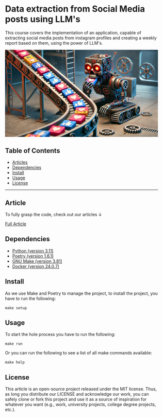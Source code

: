 # Data extraction from Social Media posts using LLM's

This course covers the implementation of an application, capable of extracting social media posts from instagram profiles 
and creating a weekly report based on them, using the power of LLM's.

![Thumbnail Image](./media/article_cover.jpg)

## Table of Contents

- [Articles](#article)
- [Dependencies](#dependencies)
- [Install](#install)
- [Usage](#usage)
- [License](#license)


------

## Article

To fully grasp the code, check out our articles ↓

[Full Article](https://medium.com/p/6ebe0e2cdeb1/edit)

## Dependencies

- [Python (version 3.11)](https://www.python.org/downloads/)
- [Poetry (version 1.6.1)](https://python-poetry.org/)
- [GNU Make (version 3.81)](https://www.gnu.org/software/make/)
- [Docker (version 24.0.7)](https://www.docker.com/)

## Install

As we use Make and Poetry to manage the project, to install the project, you have to run the following:
```shell
make setup
```


## Usage

To start the hole process you have to run the following: 

```shell
make run
```

Or you can run the following to see a list of all make commands available:
```shell
make help
```

## License

This article is an open-source project released under the MIT license. Thus, as long you distribute our LICENSE and acknowledge our work, you can safely clone or fork this project and use it as a source of inspiration for whatever you want (e.g., work, university projects, college degree projects, etc.).
